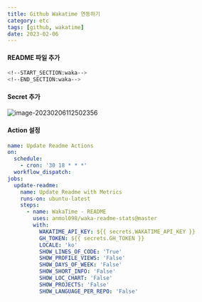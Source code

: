 ```yaml
---
title: Github Wakatime 연동하기
category: etc
tags: [github, wakatime]
date: 2023-02-06
---
```


#### README 파일 추가

```bash
<!--START_SECTION:waka-->
<!--END_SECTION:waka-->
```

#### Secret 추가

![image-20230206112502356](../../assets/images/posts/2023-02-06-post-github-wakatime/image-20230206112502356.png)

#### Action 설정

```yaml
name: Update Readme Actions
on:
  schedule:
    - cron: '30 18 * * *'
  workflow_dispatch:
jobs:
  update-readme:
    name: Update Readme with Metrics
    runs-on: ubuntu-latest
    steps:
      - name: WakaTime - README
        uses: anmol098/waka-readme-stats@master
        with:
          WAKATIME_API_KEY: ${{ secrets.WAKATIME_API_KEY }}
          GH_TOKEN: ${{ secrets.GH_TOKEN }}
          LOCALE: 'ko'
          SHOW_LINES_OF_CODE: 'True'
          SHOW_PROFILE_VIEWS: 'False'
          SHOW_DAYS_OF_WEEK: 'False'
          SHOW_SHORT_INFO: 'False'
          SHOW_LOC_CHART: 'False'
          SHOW_PROJECTS: 'False'
          SHOW_LANGUAGE_PER_REPO: 'False'
```
